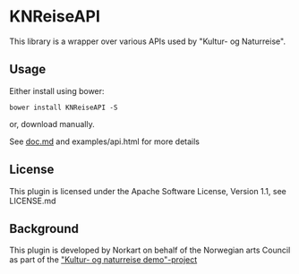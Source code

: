 KNReiseAPI
==========

This library is a wrapper over various APIs used by "Kultur- og Naturreise".

Usage
-----

Either install using bower:

    bower install KNReiseAPI -S

or, download manually.

See [doc.md][doc] and examples/api.html for more details

License
-------
This plugin is licensed under the Apache Software License, Version 1.1, 
see LICENSE.md

Background
----------
This plugin is developed by Norkart on behalf of the Norwegian arts Council as
part of the ["Kultur- og naturreise demo"-project][knreise]

[knreise]: https://github.com/knreise/demonstratorer
[doc]: https://github.com/knreise/KNReiseAPI/blob/master/doc.md